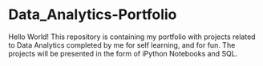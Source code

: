 # Data_Analytics-Portfolio

Hello World! This repository is containing my portfolio with projects related to Data Analytics completed by me for self learning, and for fun. 
The projects will be presented in the form of iPython Notebooks and SQL.
